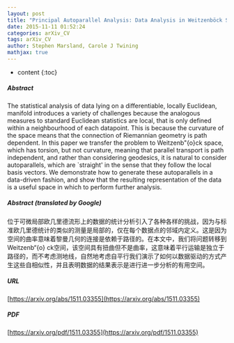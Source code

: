 ```yaml
---
layout: post
title: "Principal Autoparallel Analysis: Data Analysis in Weitzenböck Space"
date: 2015-11-11 01:52:24
categories: arXiv_CV
tags: arXiv_CV
author: Stephen Marsland, Carole J Twining
mathjax: true
---
```


* content
{:toc}

##### Abstract
The statistical analysis of data lying on a differentiable, locally Euclidean, manifold introduces a variety of challenges because the analogous measures to standard Euclidean statistics are local, that is only defined within a neighbourhood of each datapoint. This is because the curvature of the space means that the connection of Riemannian geometry is path dependent. In this paper we transfer the problem to Weitzenb\"{o}ck space, which has torsion, but not curvature, meaning that parallel transport is path independent, and rather than considering geodesics, it is natural to consider autoparallels, which are `straight' in the sense that they follow the local basis vectors. We demonstrate how to generate these autoparallels in a data-driven fashion, and show that the resulting representation of the data is a useful space in which to perform further analysis.

##### Abstract (translated by Google)
位于可微局部欧几里德流形上的数据的统计分析引入了各种各样的挑战，因为与标准欧几里德统计的类似的测量是局部的，仅在每个数据点的邻域内定义。这是因为空间的曲率意味着黎曼几何的连接是依赖于路径的。在本文中，我们将问题转移到Weitzenb“{o} ck空间，该空间具有扭曲但不是曲率，这意味着平行运输是独立于路径的，而不考虑测地线，自然地考虑自平行我们演示了如何以数据驱动的方式产生这些自相似性，并且表明数据的结果表示是进行进一步分析的有用空间。

##### URL
[https://arxiv.org/abs/1511.03355](https://arxiv.org/abs/1511.03355)

##### PDF
[https://arxiv.org/pdf/1511.03355](https://arxiv.org/pdf/1511.03355)

